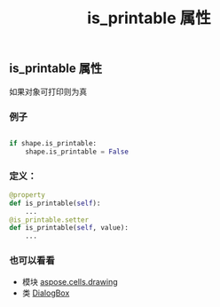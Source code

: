 ﻿---
title: is_printable 属性
second_title: Aspose.Cells for Python via .NET API 参考文献
description:
type: docs
weight: 610
url: /zh/python-net/aspose.cells.drawing/dialogbox/is_printable/
is_root: false
---
## is_printable 属性

如果对象可打印则为真

### 例子

```python

if shape.is_printable:
    shape.is_printable = False

```
### 定义：
```python
@property
def is_printable(self):
    ...
@is_printable.setter
def is_printable(self, value):
    ...
```

### 也可以看看
* 模块 [aspose.cells.drawing](../../)
* 类 [DialogBox](/cells/zh/python-net/aspose.cells.drawing/dialogbox)
